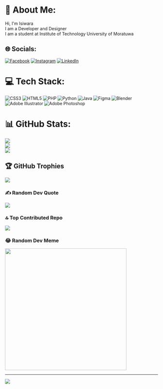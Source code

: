 # 💫 About Me:
Hi, I'm Isiwara <br>I am a Developer and Designer<br>I am a student at Institute of Technology University of Moratuwa


## 🌐 Socials:
[![Facebook](https://img.shields.io/badge/Facebook-%231877F2.svg?logo=Facebook&logoColor=white)](https://facebook.com/isiwarakumaragama) [![Instagram](https://img.shields.io/badge/Instagram-%23E4405F.svg?logo=Instagram&logoColor=white)](https://instagram.com/isiwarakumaragama) [![LinkedIn](https://img.shields.io/badge/LinkedIn-%230077B5.svg?logo=linkedin&logoColor=white)](https://linkedin.com/in/isiwara-k) 

# 💻 Tech Stack:
![CSS3](https://img.shields.io/badge/css3-%231572B6.svg?style=flat&logo=css3&logoColor=white) ![HTML5](https://img.shields.io/badge/html5-%23E34F26.svg?style=flat&logo=html5&logoColor=white) ![PHP](https://img.shields.io/badge/php-%23777BB4.svg?style=flat&logo=php&logoColor=white) ![Python](https://img.shields.io/badge/python-3670A0?style=flat&logo=python&logoColor=ffdd54) ![Java](https://img.shields.io/badge/java-%23ED8B00.svg?style=flat&logo=openjdk&logoColor=white) ![Figma](https://img.shields.io/badge/figma-%23F24E1E.svg?style=flat&logo=figma&logoColor=white) ![Blender](https://img.shields.io/badge/blender-%23F5792A.svg?style=flat&logo=blender&logoColor=white) ![Adobe Illustrator](https://img.shields.io/badge/adobe%20illustrator-%23FF9A00.svg?style=flat&logo=adobe%20illustrator&logoColor=white) ![Adobe Photoshop](https://img.shields.io/badge/adobe%20photoshop-%2331A8FF.svg?style=flat&logo=adobe%20photoshop&logoColor=white)
# 📊 GitHub Stats:
![](https://github-readme-stats.vercel.app/api?username=isiwarakumaragama&theme=gruvbox&hide_border=false&include_all_commits=false&count_private=false)<br/>
![](https://github-readme-streak-stats.herokuapp.com/?user=isiwarakumaragama&theme=gruvbox&hide_border=false)<br/>
![](https://github-readme-stats.vercel.app/api/top-langs/?username=isiwarakumaragama&theme=gruvbox&hide_border=false&include_all_commits=false&count_private=false&layout=compact)

## 🏆 GitHub Trophies
![](https://github-profile-trophy.vercel.app/?username=isiwarakumaragama&theme=onedark&no-frame=false&no-bg=true&margin-w=4)

### ✍️ Random Dev Quote
![](https://quotes-github-readme.vercel.app/api?type=horizontal&theme=radical)

### 🔝 Top Contributed Repo
![](https://github-contributor-stats.vercel.app/api?username=isiwarakumaragama&limit=5&theme=onedark&combine_all_yearly_contributions=true)

### 😂 Random Dev Meme
<img src='https://randommeme-five.vercel.app/' style="height: 400px;"/>

---
[![](https://visitcount.itsvg.in/api?id=isiwarakumaragama&icon=2&color=1)](https://visitcount.itsvg.in)

<!-- Proudly created with GPRM ( https://gprm.itsvg.in ) -->
